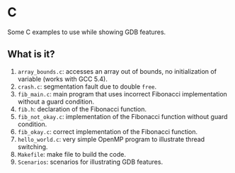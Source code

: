 # C
Some C examples to use while showing GDB features.

## What is it?
1. `array_bounds.c`: accesses an array out of bounds, no initialization
    of variable (works with GCC 5.4).
1. `crash.c`: segmentation fault due to double `free`.
1. `fib_main.c`: main program that uses incorrect Fibonacci
    implementation without a guard condition.
1. `fib.h`: declaration of the Fibonacci function.
1. `fib_not_okay.c`: implementation of the Fibonacci function without
    guard condition.
1. `fib_okay.c`: correct implementation of the Fibonacci function.
1. `hello_world.c`: very simple OpenMP program to illustrate thread
    switching.
1. `Makefile`: make file to build the code.
1. `Scenarios`: scenarios for illustrating GDB features.
